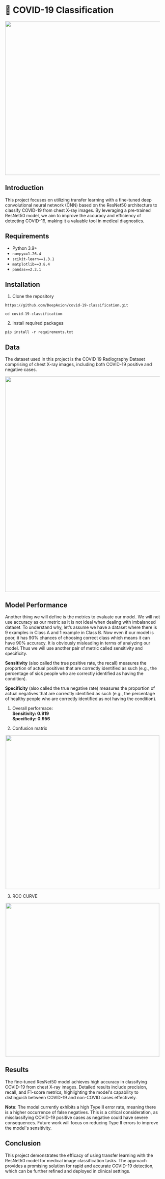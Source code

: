 # 🦠 COVID-19 Classification

<center>
    <img src="Images/intro_covid.jpg" width=1000 height=500>
</center>

## Introduction
This project focuses on utilizing transfer learning with a fine-tuned deep convolutional neural network (CNN) based on the ResNet50 architecture to classify COVID-19 from chest X-ray images. By leveraging a pre-trained ResNet50 model, we aim to improve the accuracy and efficiency of detecting COVID-19, making it a valuable tool in medical diagnostics.

## Requirements
- Python 3.9+
- `numpy==1.26.4`
- `scikit-learn==1.3.1`
- `matplotlib==3.8.4`
- `pandas==2.2.1`


## Installation
1. Clone the repository
```
https://github.com/DeepAxion/covid-19-classification.git

cd covid-19-classification

```

2. Install required packages
```
pip install -r requirements.txt

```

## Data 
The dataset used in this project is the COVID 19 Radiography Dataset comprising of chest X-ray images, including both COVID-19 positive and negative cases. 

<center>
    <img src="Images/input.png" width=800 height=700>
</center>

## Model Performance

Another thing we will define is the metrics to evaluate our model. We will not use accuracy as our metric as it is not ideal when dealing with imbalanced dataset. To understand why, let’s assume we have a dataset where there is 9 examples in Class A and 1 example in Class B. Now even if our model is poor, it has 90% chances of choosing correct class which means it can have 90% accuracy. It is obviously misleading in terms of analyzing our model. Thus we will use another pair of metric called sensitivity and specificity.

**Sensitivity** (also called the true positive rate, the recall) measures the proportion of actual positives that are correctly identified as such (e.g., the percentage of sick people who are correctly identified as having the condition).

**Specificity** (also called the true negative rate) measures the proportion of actual negatives that are correctly identified as such (e.g., the percentage of healthy people who are correctly identified as not having the condition).

   1. Overall performace:</br>
    **Sensitivity: 0.919** </br>
    **Specificity: 0.956**

   2. Confusion matrix
<center>
<img src="Images/confusion_matrix.png" width=500 height=500>
</center>

   3. ROC CURVE
<center>
<img src="Images/roc_curve.png" width=500 height=500>
</center>

## Results
The fine-tuned ResNet50 model achieves high accuracy in classifying COVID-19 from chest X-ray images. Detailed results include precision, recall, and F1-score metrics, highlighting the model's capability to distinguish between COVID-19 and non-COVID cases effectively.

**Note:** The model currently exhibits a high Type II error rate, meaning there is a higher occurrence of false negatives. This is a critical consideration, as misclassifying COVID-19 positive cases as negative could have severe consequences. Future work will focus on reducing Type II errors to improve the model's sensitivity.

## Conclusion
This project demonstrates the efficacy of using transfer learning with the ResNet50 model for medical image classification tasks. The approach provides a promising solution for rapid and accurate COVID-19 detection, which can be further refined and deployed in clinical settings.

